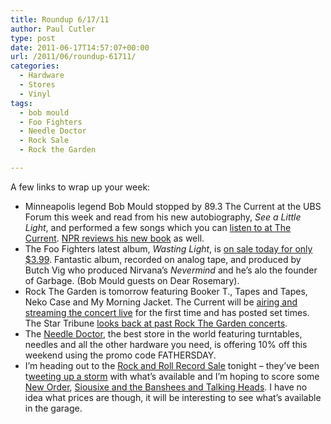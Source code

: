 ```yaml
---
title: Roundup 6/17/11
author: Paul Cutler
type: post
date: 2011-06-17T14:57:07+00:00
url: /2011/06/roundup-61711/
categories:
  - Hardware
  - Stores
  - Vinyl
tags:
  - bob mould
  - Foo Fighters
  - Needle Doctor
  - Rock Sale
  - Rock the Garden

---
```

A few links to wrap up your week:

  * Minneapolis legend Bob Mould stopped by 89.3 The Current at the UBS Forum this week and read from his new autobiography, _See a Little Light_, and performed a few songs which you can [listen to at The Current][1]. [NPR reviews his new book][2] as well.
  * The Foo Fighters latest album, _Wasting Light_, is [on sale today for only $3.99][3]. Fantastic album, recorded on analog tape, and produced by Butch Vig who produced Nirvana&#8217;s _Nevermind_ and he&#8217;s alo the founder of Garbage. (Bob Mould guests on Dear Rosemary).
  * Rock The Garden is tomorrow featuring Booker T., Tapes and Tapes, Neko Case and My Morning Jacket. The Current will be [airing and streaming the concert live][4] for the first time and has posted set times. The Star Tribune [looks back at past Rock The Garden concerts][5].
  * The [Needle Doctor][6], the best store in the world featuring turntables, needles and all the other hardware you need, is offering 10% off this weekend using the promo code FATHERSDAY.
  * I&#8217;m heading out to the [Rock and Roll Record Sale][7] tonight &#8211; they&#8217;ve been t[weeting up a storm][8] with what&#8217;s available and I&#8217;m hoping to score some [New Order][9], [Siousixe and the Banshees and Talking Heads][10]. I have no idea what prices are though, it will be interesting to see what&#8217;s available in the garage.

 [1]: http://minnesota.publicradio.org/display/web/2011/06/15/bob-mould-live/
 [2]: http://www.npr.org/2011/06/16/137034891/bob-mould-looks-inward-shines-a-little-light#137178722
 [3]: http://www.amazon.com/Wasting-Light-Digital-Booklet/dp/B004UXXVQS/ref=amb_link_356629522_3?pf_rd_m=ATVPDKIKX0DER&pf_rd_s=browse&pf_rd_r=0MCKAAJHQGD8PH0PYPQX&pf_rd_t=101&pf_rd_p=1305922542&pf_rd_i=163856011
 [4]: http://minnesota.publicradio.org/radio/services/the_current/rock-the-garden/
 [5]: http://www.vita.mn/story.php?id=123924819
 [6]: http://www.needledoctor.com/
 [7]: http://minneapolis.craigslist.org/hnp/emd/2437499333.html
 [8]: https://twitter.com/#!/RockSale
 [9]: https://twitter.com/#!/RockSale/status/77743611755765760
 [10]: https://twitter.com/#!/RockSale/status/79301368522878977